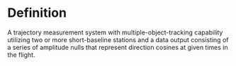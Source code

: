 # Definition

A trajectory measurement system with multiple-object-tracking capability
utilizing two or more short-baseline stations and a data output
consisting of a series of amplitude nulls that represent direction
cosines at given times in the flight.

